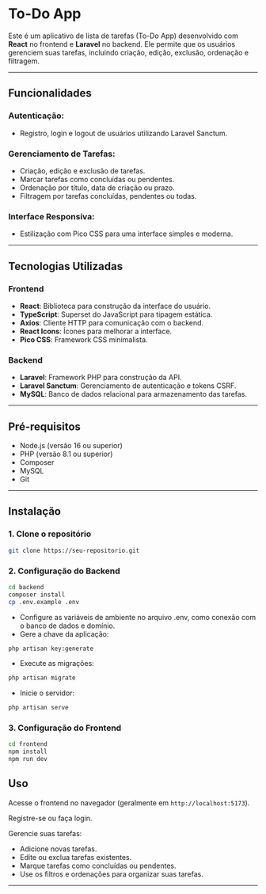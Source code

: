 # To-Do App

Este é um aplicativo de lista de tarefas (To-Do App) desenvolvido com **React** no frontend e **Laravel** no backend. Ele permite que os usuários gerenciem suas tarefas, incluindo criação, edição, exclusão, ordenação e filtragem.

---

## Funcionalidades

### Autenticação:

- Registro, login e logout de usuários utilizando Laravel Sanctum.

### Gerenciamento de Tarefas:

- Criação, edição e exclusão de tarefas.
- Marcar tarefas como concluídas ou pendentes.
- Ordenação por título, data de criação ou prazo.
- Filtragem por tarefas concluídas, pendentes ou todas.

### Interface Responsiva:

- Estilização com Pico CSS para uma interface simples e moderna.

---

## Tecnologias Utilizadas

### Frontend

- **React**: Biblioteca para construção da interface do usuário.
- **TypeScript**: Superset do JavaScript para tipagem estática.
- **Axios**: Cliente HTTP para comunicação com o backend.
- **React Icons**: Ícones para melhorar a interface.
- **Pico CSS**: Framework CSS minimalista.

### Backend

- **Laravel**: Framework PHP para construção da API.
- **Laravel Sanctum**: Gerenciamento de autenticação e tokens CSRF.
- **MySQL**: Banco de dados relacional para armazenamento das tarefas.

---

## Pré-requisitos

- Node.js (versão 16 ou superior)
- PHP (versão 8.1 ou superior)
- Composer
- MySQL
- Git

---

## Instalação

### 1. Clone o repositório

```bash
git clone https://seu-repositorio.git
```

### 2. Configuração do Backend

```bash
cd backend
composer install
cp .env.example .env
```

- Configure as variáveis de ambiente no arquivo .env, como conexão com o banco de dados e domínio.
- Gere a chave da aplicação:

```bash
php artisan key:generate
```

- Execute as migrações:

```bash
php artisan migrate
```

- Inicie o servidor:

```bash
php artisan serve
```

### 3. Configuração do Frontend

```bash
cd frontend
npm install
npm run dev
```

## Uso

Acesse o frontend no navegador (geralmente em `http://localhost:5173`).

Registre-se ou faça login.

Gerencie suas tarefas:

- Adicione novas tarefas.
- Edite ou exclua tarefas existentes.
- Marque tarefas como concluídas ou pendentes.
- Use os filtros e ordenações para organizar suas tarefas.

---
